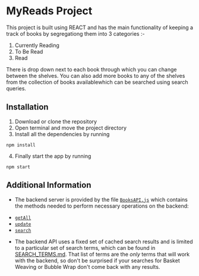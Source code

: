 # MyReads Project

This project is built using REACT and has the main functionality of keeping a track of books by segregationg them into 3 categories :-
1. Currently Reading
2. To Be Read
3. Read

There is drop down next to each book through which you can change between the shelves.
You can also add more books to any of the shelves from the collection of books availablewhich can be searched using search queries.

## Installation

1. Download or clone the repository
2. Open terminal and move the project directory
3. Install all the dependencies by running
```
npm install
```
4. Finally start the app by running
```
npm start
```

## Additional Information  
- The backend server is provided by the file [`BooksAPI.js`](src/BooksAPI.js) which contains the methods needed to perform necessary operations on the backend:

* [`getAll`](#getall)
* [`update`](#update)
* [`search`](#search)

- The backend API uses a fixed set of cached search results and is limited to a particular set of search terms, which can be found in [SEARCH_TERMS.md](SEARCH_TERMS.md). That list of terms are the _only_ terms that will work with the backend, so don't be surprised if your searches for Basket Weaving or Bubble Wrap don't come back with any results.
